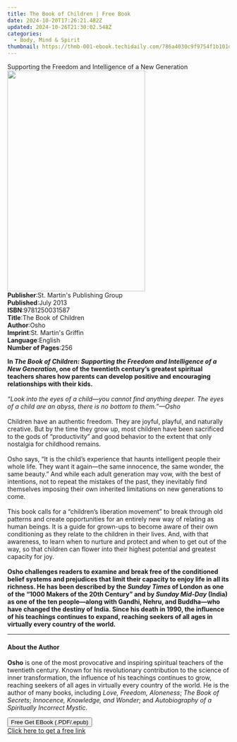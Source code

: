 ```yaml
---
title: The Book of Children | Free Book
date: 2024-10-20T17:26:21.482Z
updated: 2024-10-26T21:30:02.548Z
categories:
  - Body, Mind & Spirit
thumbnail: https://thmb-001-ebook.techidaily.com/786a4030c9f9754f1b101dcf01b04025fd0df44b54f77e56224f57edf025f10e.jpg
---
```

<main id="book-container">
  <div class="flex flex-col">
    <div class="book-brief flex-1 py-6 px-4 sm:p-6 md:py-10 md:px-8">
      <!-- brief-->
      <div class="book-brief-main">
        Supporting the Freedom and Intelligence of a New Generation
      </div>
    </div>
    <div
      class="book-meta-info flex-1 grid gap-4 col-start-1 col-end-3 row-start-1 sm:mb-6 sm:grid-cols-4 lg:gap-6 lg:col-start-2 lg:row-end-6 lg:row-span-6 lg:mb-0"
    >
      <div
        class="book-meta-info-left place-content-center mt-4 p-4 text-sm leading-6 col-start-2 col-span-2 dark:text-slate-400"
      >
        <img
          class="w-full h-500 object-cover rounded-lg sm:h-255 sm:col-span-2 lg:col-span-full"
          src="https://img-001-ebook.techidaily.com/e037b3aa6e000012e8a9e3e8b699c135b4e677fa2c90820c356bc1beeb93d415.jpg"
          alt=""
          width="312"
          height="500"
        />
      </div>
      <div
        class="book-meta-info-right mt-2 col-start-1 row-start-2 col-span-3 self-center"
      >
        <!-- meta data  -->
        <div class="flex flex-col px-4 md:px-8">
          <div class="flex-1">
            <strong>Publisher</strong>:<span class="px-2"
              >St. Martin&#39;s Publishing Group</span
            >
          </div>
          <div class="flex-1">
            <strong>Published</strong>:<span class="px-2">July 2013</span>
          </div>
          <div class="flex-1">
            <strong>ISBN</strong>:<span class="px-2">9781250031587</span>
          </div>
          <div class="flex-1">
            <strong>Title</strong>:<span class="px-2"
              >The Book of Children</span
            >
          </div>
          <div class="flex-1">
            <strong>Author</strong>:<span class="px-2">Osho</span>
          </div>
          <div class="flex-1">
            <strong>Imprint</strong>:<span class="px-2"
              >St. Martin&#39;s Griffin</span
            >
          </div>
          <div class="flex-1">
            <strong>Language</strong>:<span class="px-2">English</span>
          </div>
          <div class="flex-1">
            <strong>Number of Pages</strong>:<span class="px-2">256</span>
          </div>
        </div>
      </div>
    </div>
    <div class="book-description flex-1 py-6 px-4 sm:p-6 md:py-10 md:px-8">
      <div class="book-description-main">
        <div accordion-content="" id="description">
          <p>
            <b
              >In
              <i
                >The Book of Children: Supporting the Freedom and Intelligence
                of a New Generation</i
              >, one of the twentieth century’s greatest spiritual teachers
              shares how parents can develop positive and encouraging
              relationships with their kids.</b
            ><br /><br /><i
              >“Look into the eyes of a child—you cannot find anything deeper.
              The eyes of a child are an abyss, there is no bottom to
              them.”—Osho</i
            ><br /><br />Children have an authentic freedom. They are joyful,
            playful, and naturally creative. But by the time they grow up, most
            children have been sacrificed to the gods of “productivity” and good
            behavior to the extent that only nostalgia for childhood remains.
            <br /><br />Osho says, “It is the child’s experience that haunts
            intelligent people their whole life. They want it again—the same
            innocence, the same wonder, the same beauty.” And while each adult
            generation may vow, with the best of intentions, not to repeat the
            mistakes of the past, they inevitably find themselves imposing their
            own inherited limitations on new generations to come.<br /><br />This
            book calls for a “children’s liberation movement” to break through
            old patterns and create opportunities for an entirely new way of
            relating as human beings. It is a guide for grown-ups to become
            aware of their own conditioning as they relate to the children in
            their lives. And, with that awareness, to learn when to nurture and
            protect and when to get out of the way, so that children can flower
            into their highest potential and greatest capacity for joy.<br /><br /><b
              >Osho challenges readers to examine and break free of the
              conditioned belief systems and prejudices that limit their
              capacity to enjoy life in all its richness. He has been described
              by the <i>Sunday Times</i> of London as one of the “1000 Makers of
              the 20th Century” and by <i>Sunday Mid-Day </i>(India) as one of
              the ten people—along with Gandhi, Nehru, and Buddha—who have
              changed the destiny of India. Since his death in 1990, the
              influence of his teachings continues to expand, reaching seekers
              of all ages in virtually every country of the world.</b
            >
          </p>
        </div>
        <div class="accordion-fader"></div>
      </div>
    </div>
    <div class="book-excerpts flex-1 py-6 px-4 sm:p-6 md:py-10 md:px-8">
      <!-- excerpts-->
      <div class="book-excerpts-main">
        <hr />
        <h4 class="placeholder placeholder-heading">
          <span>About the Author</span>
        </h4>
        <p>
          <b>Osho</b> is one of the most provocative and inspiring spiritual
          teachers of the twentieth century. Known for his revolutionary
          contribution to the science of inner transformation, the influence of
          his teachings continues to grow, reaching seekers of all ages in
          virtually every country of the world. He is the author of many books,
          including <i>Love, Freedom, Aloneness</i>; <i>The Book of Secrets</i>;
          <i>Innocence, Knowledge, and Wonder</i>; and
          <i>Autobiography of a Spiritually Incorrect Mystic</i>.
        </p>
      </div>
    </div>
    <div
      class="book-about-author flex-1 py-6 px-4 sm:p-6 md:py-10 md:px-8"
    ></div>
    <div class="book-free-get flex-1 py-6 px-4 sm:p-6 md:py-10 md:px-8">
      <button
        id="btn-free-get"
        class="bg-blue-500 hover:bg-blue-700 text-white font-bold py-2 px-4 rounded"
      >
        Free Get EBook (.PDF/.epub)
      </button>
      <div id="countdown-display" class="px-2 text-lg mt-2"></div>
      <a
        id="free-link"
        class="hidden bg-blue-500 hover:bg-blue-700 text-white font-bold py-2 px-4 rounded"
        href="https://www.ebooks.com/en-us/book/1031898/the-book-of-children/osho/"
        target="_blank"
        >Click here to get a free link</a
      >
    </div>
    <script>
      let countdownTime = 0;
      let countdownInterval = null;
      document
        .getElementById('btn-free-get')
        .addEventListener('click', startCountdown);
      function startCountdown() {
        countdownTime = new Date().getTime() + 60000 * 3;
        countdownInterval = setInterval(updateCountdown, 1000);
        document.getElementById('btn-free-get').disabled = true;
        document
          .getElementById('btn-free-get')
          .classList.add('bg-gray-500', 'cursor-not-allowed');
      }
      function updateCountdown() {
        let currentTime = new Date().getTime();
        let timeLeft = countdownTime - currentTime;
        let secondsLeft = Math.floor(timeLeft / 1000);
        document.getElementById('countdown-display').innerHTML =
          `Remaining time: ${secondsLeft} seconds.`;
        if (secondsLeft <= 0) {
          clearInterval(countdownInterval);
          document.getElementById('btn-free-get').classList.add('hidden');
          document.getElementById('free-link').classList.remove('hidden');
          document.getElementById('countdown-display').innerHTML = '';
        }
      }
    </script>
  </div>
</main>

<ins class="adsbygoogle"
      style="display:block"
      data-ad-client="ca-pub-7571918770474297"
      data-ad-slot="8358498916"
      data-ad-format="auto"
      data-full-width-responsive="true"></ins>
    